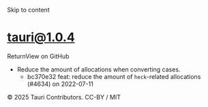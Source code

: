 Skip to content
# tauri@1.0.4
ReturnView on GitHub
  * Reduce the amount of allocations when converting cases. 
    * bc370e32 feat: reduce the amount of `heck`-related allocations (#4634) on 2022-07-11


© 2025 Tauri Contributors. CC-BY / MIT
